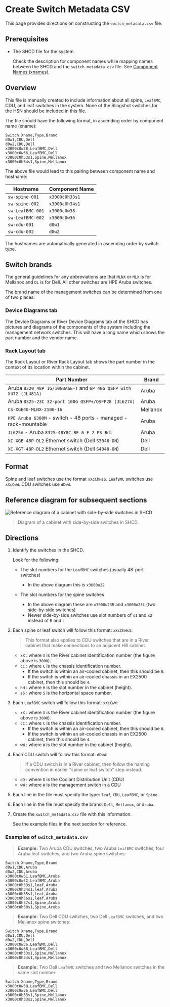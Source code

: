 # Create Switch Metadata CSV

This page provides directions on constructing the `switch_metadata.csv` file.

## Prerequisites

- The SHCD file for the system.

    Check the description for component names while mapping names between the SHCD and the `switch_metadata.csv` file.
    See [Component Names (xnames)](../operations/Component_Names_xnames.md).

## Overview

This file is manually created to include information about all spine, `LeafBMC`, CDU, and leaf switches in the system.
None of the Slingshot switches for the HSN should be included in this file.

The file should have the following format, in ascending order by component name (xname):

```csv
Switch Xname,Type,Brand
d0w1,CDU,Dell
d0w2,CDU,Dell
x3000c0w38,LeafBMC,Dell
x3000c0w36,LeafBMC,Dell
x3000c0h33s1,Spine,Mellanox
x3000c0h34s1,Spine,Mellanox
```

The above file would lead to this pairing between component name and hostname:

| Hostname         | Component Name |
|------------------|----------------|
| `sw-spine-001`   | `x3000c0h33s1` |
| `sw-spine-002`   | `x3000c0h34s1` |
| `sw-LeafBMC-001` | `x3000c0w38`   |
| `sw-LeafBMC-002` | `x3000c0w36`   |
| `sw-cdu-001`     | `d0w1`         |
| `sw-cdu-002`     | `d0w2`         |

The hostnames are automatically generated in ascending order by switch type.

## Switch brands

The general guidelines for any abbreviations are that `MLNX` or `MLX` is for Mellanox and `DL` is for Dell.
All other switches are HPE Aruba switches.

The brand name of the management switches can be determined from one of two places:

### Device Diagrams tab

The Device Diagrams or River Device Diagrams tab of the SHCD has pictures and diagrams of the components of the system including
the management network switches. This will have a long name which shows the part number and the vendor name.

### Rack Layout tab

The Rack Layout or River Rack Layout tab shows the part number in the context of its location within the cabinet.

| Part Number                                                        | Brand    |
|--------------------------------------------------------------------|----------|
| Aruba `8320 48P 1G/10GBASE-T` and `6P 40G QSFP with X472 (JL481A)` | Aruba    |
| Aruba `8325-23C 32-port 100G QSFP+/QSFP28 (JL627A)`                | Aruba    |
| `CS-XGE40-MLNX-2100-16`                                            | Mellanox |
| `HPE Aruba 6300M` - switch - 48 ports - managed - rack-mountable   | Aruba    |
| `JL625A` - Aruba `8325-48Y8C BF 6 F 2 PS Bdl`                      | Aruba    |
| `XC-XGE-48P-DL2` Ethernet switch (Dell `S3048-ON`)                 | Dell     |
| `XC-XGT-48P-DL2` Ethernet switch (Dell `S4048-ON`)                 | Dell     |

## Format

Spine and leaf switches use the format `xXcChHsS`. `LeafBMC` switches use `xXcCwW`. CDU switches use `dDwW`.

## Reference diagram for subsequent sections

   ![Reference diagram of a cabinet with side-by-side switches in SHCD](../img/shcd-rack-example.png)
   > Diagram of a cabinet with side-by-side switches in SHCD.

## Directions

1. Identify the switches in the SHCD.

    Look for the following:

    - The slot numbers for the `LeafBMC` switches (usually 48-port switches)

        - In the above diagram this is `x3000u22`

    - The slot numbers for the spine switches

        - In the above diagram these are `x3000u23R` and `x3000u23L` (two side-by-side switches)
        - Newer side-by-side switches use slot numbers of `s1` and `s2` instead of `R` and `L`

1. Each spine or leaf switch will follow this format: `xXcChHsS`:

    > This format also applies to CDU switches that are in a River cabinet that make connections to an adjacent Hill cabinet.
    - `xX` : where `X` is the River cabinet identification number (the figure above is `3000`).
    - `cC` : where `C` is the chassis identification number.
      - If the switch is within an air-cooled cabinet, then this should be `0`.
      - If the switch is within an air-cooled chassis in an EX2500 cabinet, then this should be `4`.
    - `hH` : where `H` is the slot number in the cabinet (height).
    - `sS` : where `S` is the horizontal space number.

1. Each `LeafBMC` switch will follow this format: `xXcCwW`:

    - `xX` : where `X` is the River cabinet identification number (the figure above is `3000`).
    - `cC` : where `C` is the chassis identification number.
      - If the switch is within an air-cooled cabinet, then this should be `0`.
      - If the switch is within an air-cooled chassis in an EX2500 cabinet, then this should be `4`.
    - `wW` : where `W` is the slot number in the cabinet (height).

1. Each CDU switch will follow this format: `dDwW`:

    > If a CDU switch is in a River cabinet, then follow the naming convention in earlier "spine or leaf switch" step instead.
    - `dD` : where `D` is the Coolant Distribution Unit (CDU)
    - `wW` : where `W` is the management switch in a CDU

1. Each line in the file must specify the type: `leaf`, `CDU`, `LeafBMC`, or `Spine`.

1. Each line in the file must specify the brand: `Dell`, `Mellanox`, or `Aruba`.

1. Create the `switch_metadata.csv` file with this information.

    See the example files in the next section for reference.

### Examples of `switch_metadata.csv`

> __Example:__ Two Aruba CDU switches, two Aruba `LeafBMC` switches, four Aruba leaf switches, and two Aruba spine switches:

```csv
Switch Xname,Type,Brand
d0w1,CDU,Aruba
d0w2,CDU,Aruba
x3000c0w31,LeafBMC,Aruba
x3000c0w32,LeafBMC,Aruba
x3000c0h33s1,leaf,Aruba
x3000c0h34s1,leaf,Aruba
x3000c0h35s1,leaf,Aruba
x3000c0h36s1,leaf,Aruba
x3000c0h37s1,Spine,Aruba
x3000c0h38s1,Spine,Aruba
```

> __Example:__ Two Dell CDU switches, two Dell `LeafBMC` switches, and two Mellanox spine switches:

```csv
Switch Xname,Type,Brand
d0w1,CDU,Dell
d0w2,CDU,Dell
x3000c0w36,LeafBMC,Dell
x3000c0w38,LeafBMC,Dell
x3000c0h33s1,Spine,Mellanox
x3000c0h34s1,Spine,Mellanox
```

> __Example:__ Two Dell `LeafBMC` switches and two Mellanox switches in the same slot number:

```csv
Switch Xname,Type,Brand
x3000c0w38,LeafBMC,Dell
x3000c0w36,LeafBMC,Dell
x3000c0h33s1,Spine,Mellanox
x3000c0h33s2,Spine,Mellanox
```
